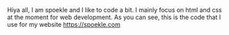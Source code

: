 Hiya all, I am spoekle and I like to code a bit. I mainly focus on html and css at the moment for web development.
As you can see, this is the code that I use for my website https://spoekle.com
